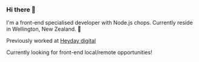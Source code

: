### Hi there 👋

I'm a front-end specialised developer with Node.js chops. Currently reside in Wellington, New Zealand. 🌿

Previously worked at [Heyday digital](https://heyday.co.nz/ "Heyday website")

Currently looking for front-end local/remote opportunities!
